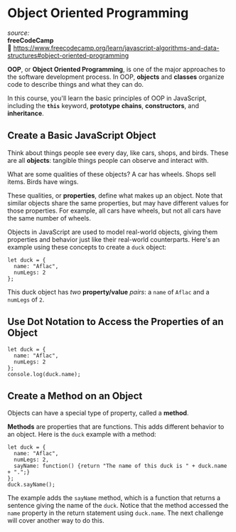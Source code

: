 # Object Oriented Programming

_source:_  
**freeCodeCamp**  
:link: https://www.freecodecamp.org/learn/javascript-algorithms-and-data-structures#object-oriented-programming  

**OOP**, or **Object Oriented Programming**, is one of the major approaches to the software development process. In OOP, **objects** and **classes** organize code to describe things and what they can do.  

In this course, you'll learn the basic principles of OOP in JavaScript, including the **``this``** keyword, **prototype chains**, **constructors**, and **inheritance**.  

## Create a Basic JavaScript Object

Think about things people see every day, like cars, shops, and birds. These are all **objects**: tangible things people can observe and interact with.  

What are some qualities of these objects? A car has wheels. Shops sell items. Birds have wings.  

These qualities, or **properties**, define what makes up an object. Note that similar objects share the same properties, but may have different values for those properties. For example, all cars have wheels, but not all cars have the same number of wheels.  

Objects in JavaScript are used to model real-world objects, giving them properties and behavior just like their real-world counterparts. Here's an example using these concepts to create a ``duck`` object:  

```
let duck = {
  name: "Aflac",
  numLegs: 2
};
```
This duck object has _two_ **property/value** _pairs_: a ``name`` of ``Aflac`` and a ``numLegs`` of ``2``.  

## Use Dot Notation to Access the Properties of an Object

```
let duck = {
  name: "Aflac",
  numLegs: 2
};
console.log(duck.name);
```

## Create a Method on an Object

Objects can have a special type of property, called a **method**.  

**Methods** are properties that are functions. This adds different behavior to an object. Here is the ``duck`` example with a method:  

````
let duck = {
  name: "Aflac",
  numLegs: 2,
  sayName: function() {return "The name of this duck is " + duck.name + ".";}
};
duck.sayName();
````

The example adds the ``sayName`` method, which is a function that returns a sentence giving the name of the ``duck``. Notice that the method accessed the ``name`` property in the return statement using ``duck.name``. The next challenge will cover another way to do this.  